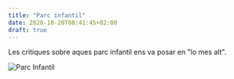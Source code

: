 ```yaml
---
title: "Parc infantil"
date: 2020-10-20T08:41:45+02:00
draft: true
---
```


Les critiques sobre aques parc infantil ens va posar en "lo mes alt".

![Parc Infantil](/projectes/projecte1.jpg)
